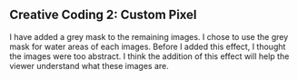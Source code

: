 ## Creative Coding 2: Custom Pixel



I have added a grey mask to the remaining images. I chose to use the grey mask for water areas of each images. Before I added this effect, I thought the images were too abstract. I think the addition of this effect will help the viewer understand what these images are.
